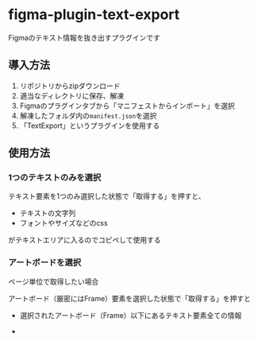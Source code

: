 # figma-plugin-text-export
Figmaのテキスト情報を抜き出すプラグインです

## 導入方法

1. リポジトリからzipダウンロード
2. 適当なディレクトリに保存、解凍
3. Figmaのプラグインタブから「マニフェストからインポート」を選択
4. 解凍したフォルダ内の`manifest.json`を選択
5. 「TextExport」というプラグインを使用する

## 使用方法

### 1つのテキストのみを選択

テキスト要素を1つのみ選択した状態で「取得する」を押すと、

- テキストの文字列
- フォントやサイズなどのcss

がテキストエリアに入るのでコピペして使用する

### アートボードを選択

ページ単位で取得したい場合

アートボード（厳密にはFrame）要素を選択した状態で「取得する」を押すと

- 選択されたアートボード（Frame）以下にあるテキスト要素全ての情報

- 